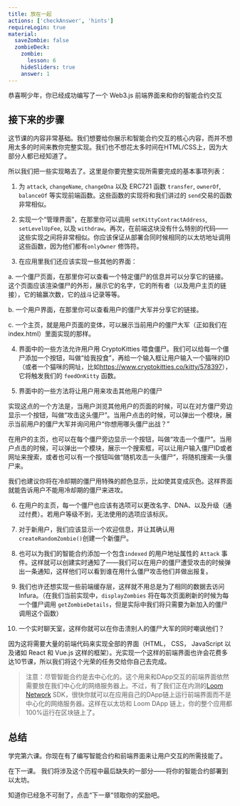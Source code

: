 ```yaml
---
title: 放在一起
actions: ['checkAnswer', 'hints']
requireLogin: true
material:
  saveZombie: false
  zombieDeck:
    zombie:
      lesson: 6
    hideSliders: true
    answer: 1
---
```


恭喜啊少年，你已经成功编写了一个 Web3.js 前端界面来和你的智能合约交互

## 接下来的步骤

这节课的内容非常基础。我们想要给你展示和智能合约交互的核心内容，而并不想用太多的时间来教你完整实现。我们也不想花太多时间在HTML/CSS上，因为大部分人都已经知道了。

所以我们把一些实现略去了。这里是你要完整实现所需要完成的基本事项列表：

1. 为 `attack`, `changeName`, `changeDna` 以及 ERC721 函数 `transfer`, `ownerOf`, `balanceOf` 等实现前端函数。这些函数的实现将和我们讲过的 `send`交易的函数非常相似。

2. 实现一个“管理界面”，在那里你可以调用 `setKittyContractAddress`, `setLevelUpFee`, 以及 `withdraw`。再次，在前端这块没有什么特别的代码——这些实现之间将非常相似。你应该保证从部署合同时候相同的以太坊地址调用这些函数，因为他们都有`onlyOwner` 修饰符。

3. 在应用里我们还应该实现一些其他的界面：

  a. 一个僵尸页面，在那里你可以查看一个特定僵尸的信息并可以分享它的链接。这个页面应该渲染僵尸的外形，展示它的名字，它的所有者（以及用户主页的链接），它的输赢次数，它的战斗记录等等。

  b. 一个用户界面，在那里你可以查看用户的僵尸大军并分享它的链接。
  
  c. 一个主页，就是用户页面的变体，可以展示当前用户的僵尸大军（正如我们在index.html）里面实现的那样。

4. 界面中的一些方法允许用户用 CryptoKitties 喂食僵尸。我们可以给每一个僵尸添加一个按钮，叫做“给我投食”，再给一个输入框让用户输入一个猫咪的ID（或者一个猫咪的网址，比如<a href="https://www.cryptokitties.co/kitty/578397" target=_blank>https://www.cryptokitties.co/kitty/578397</a>），它将触发我们的 `feedOnKitty` 函数。

5. 界面中的一些方法将让用户用来攻击其他用户的僵尸

  实现这点的一个方法是，当用户浏览其他用户的页面的时候，可以在对方僵尸旁边显示一个按钮，叫做“攻击这头僵尸”。当用户点击的时候，可以弹出一个模块，展示当前用户的僵尸大军并询问用户“你想用哪头僵尸出战？”

  在用户的主页，也可以在每个僵尸旁边显示一个按钮，叫做“攻击一个僵尸”。当用户点击的时候，可以弹出一个模块，展示一个搜索框，可以让用户输入僵尸ID或者网址来搜索，或者也可以有一个按钮叫做“随机攻击一头僵尸”，将随机搜索一头僵尸来。

  我们也建议你将在冷却期的僵尸用特殊的颜色显示，比如使其变成灰色。这样界面就能告诉用户不能用冷却期的僵尸来进攻。

6. 在用户的主页，每一个僵尸也应该有选项可以更改名字、DNA、以及升级（通过付费）。若用户等级不到，无法使用的选项应该标灰。

7. 对于新用户，我们应该显示一个欢迎信息，并让其确认用 `createRandomZombie()`创建一个新僵尸。

8. 也可以为我们的智能合约添加一个包含`indexed` 的用户地址属性的 `Attack` 事件。这样就可以创建实时通知了——我们可以在用户的僵尸遭受攻击的时候弹出一条通知，这样他们可以看到谁在用什么僵尸攻击他们并做出报复。

9. 我们也许还想实现一些前端缓存层，这样就不用总是为了相同的数据去访问Infura。（在我们当前实现中，`displayZombies` 将在每次页面刷新的时候为每一个僵尸调用 `getZombieDetails`，但是实际中我们将只需要为新加入的僵尸调用这个函数）

10. 一个实时聊天室，这样你就可以在你击溃别人的僵尸大军的同时嘲讽他们？

因为这将需要大量的前端代码来实现全部的界面（HTML， CSS， JavaScript 以及诸如 React 和 Vue.js 这样的框架）。光实现一个这样的前端界面也许会花费多达10节课，所以我们将这个光荣的任务交给你自己去完成。

> 注意：尽管智能合约是去中心化的。这个用来和DApp交互的前端界面依然需要放在我们中心化的网络服务器上。不过，有了我们正在内测的<a href="https://medium.com/loom-network-chinese/3d0d686163df" target=_blank>Loom Network</a> SDK，很快你就可以在应用自己的DApp链上运行前端界面而不是中心化的网络服务器。这样在以太坊和 Loom DApp 链上，你的整个应用都100%运行在区块链上了。

## 总结

学完第六课。你现在有了编写智能合约和前端界面来让用户交互的所需技能了。

在下一课。 我们将涉及这个历程中最后缺失的一部分——将你的智能合约部署到以太坊。

知道你已经急不可耐了，点击“下一章”领取你的奖励吧。
